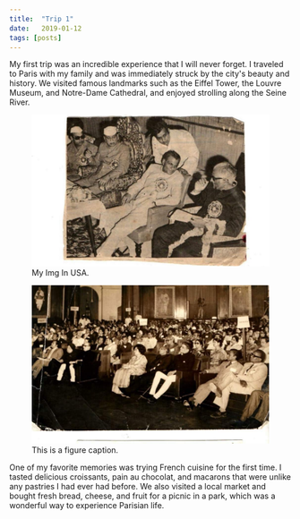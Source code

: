 ```yaml
---
title:  "Trip 1"
date:   2019-01-12
tags: [posts]
---
```



My first trip was an incredible experience that I will never forget. I traveled to Paris with my family and was immediately struck by the city's beauty and history. We visited famous landmarks such as the Eiffel Tower, the Louvre Museum, and Notre-Dame Cathedral, and enjoyed strolling along the Seine River.

<figure>
   <img src="/assets/img1111.jpg" alt="Img taken in USA">
    <figcaption>My Img In USA.</figcaption>
</figure>



<figure>
  <img src="https://github.com/hajm0la/media/blob/main/assets/img2222.jpg" alt="this is a placeholder image">
  <figcaption>This is a figure caption.</figcaption>
</figure>



One of my favorite memories was trying French cuisine for the first time. I tasted delicious croissants, pain au chocolat, and macarons that were unlike any pastries I had ever had before. We also visited a local market and bought fresh bread, cheese, and fruit for a picnic in a park, which was a wonderful way to experience Parisian life.

